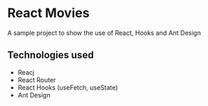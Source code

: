 # React Movies

A sample project to show the use of React, Hooks and Ant Design

## Technologies used
- Reacj
- React Router
- React Hooks (useFetch, useState)
- Ant Design
